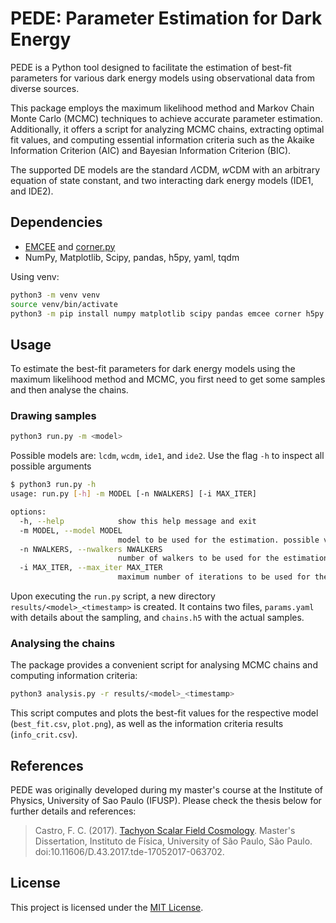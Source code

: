 # PEDE: Parameter Estimation for Dark Energy

PEDE is a Python tool designed to facilitate the estimation of best-fit parameters for various dark energy models using observational data from diverse sources.

This package employs the maximum likelihood method and Markov Chain Monte Carlo (MCMC) techniques to achieve accurate parameter estimation.
Additionally, it offers a script for analyzing MCMC chains, extracting optimal fit values, and computing essential information criteria such as the Akaike Information Criterion (AIC) and Bayesian Information Criterion (BIC).

The supported DE models are the standard $\Lambda$CDM, $w$CDM with an arbitrary equation of state constant, and two interacting dark energy models (IDE1, and IDE2).

## Dependencies

- [EMCEE](https://emcee.readthedocs.io/en/stable/) and [corner.py](https://corner.readthedocs.io/en/latest/index.html)
- NumPy, Matplotlib, Scipy, pandas, h5py, yaml, tqdm

Using venv:

```bash
python3 -m venv venv
source venv/bin/activate
python3 -m pip install numpy matplotlib scipy pandas emcee corner h5py tqdm yaml
```

## Usage

To estimate the best-fit parameters for dark energy models using the maximum likelihood method and MCMC, you first need to get some samples and then analyse the chains.

### Drawing samples

```bash
python3 run.py -m <model>
```

Possible models are: `lcdm`, `wcdm`, `ide1`, and `ide2`.
Use the flag `-h` to inspect all possible arguments

```bash
$ python3 run.py -h
usage: run.py [-h] -m MODEL [-n NWALKERS] [-i MAX_ITER]

options:
  -h, --help            show this help message and exit
  -m MODEL, --model MODEL
                        model to be used for the estimation. possible values: lcdm, wcdm, ide1, ide2.
  -n NWALKERS, --nwalkers NWALKERS
                        number of walkers to be used for the estimation. default is 16.
  -i MAX_ITER, --max_iter MAX_ITER
                        maximum number of iterations to be used for the estimation. default is 50000.
```

Upon executing the `run.py` script, a new directory  `results/<model>_<timestamp>`  is created.
It contains two files, `params.yaml` with details about the sampling, and `chains.h5` with the actual samples.

### Analysing the chains

The package provides a convenient script for analysing MCMC chains and computing information criteria:

```bash
python3 analysis.py -r results/<model>_<timestamp>
```

This script computes and plots the best-fit values for the respective model (`best_fit.csv`, `plot.png`),
as well as the information criteria results (`info_crit.csv`).

## References

PEDE was originally developed during my master's course at the Institute of Physics, University of Sao Paulo (IFUSP).
Please check the thesis below for further details and references:

> Castro, F. C. (2017). [Tachyon Scalar Field Cosmology](https://teses.usp.br/teses/disponiveis/43/43134/tde-17052017-063702/en.php). Master's Dissertation, Instituto de Física, University of São Paulo, São Paulo. doi:10.11606/D.43.2017.tde-17052017-063702.

## License

This project is licensed under the [MIT License](LICENSE).
